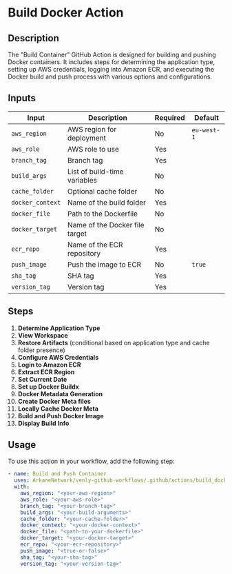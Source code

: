 # Build Docker Action

## Description

The "Build Container" GitHub Action is designed for building and pushing Docker containers. It includes steps for determining the application type, setting up AWS credentials, logging into Amazon ECR, and executing the Docker build and push process with various options and configurations.

## Inputs

| Input             | Description                         | Required | Default     |
| ----------------- | ----------------------------------- | -------- | ----------- |
| `aws_region`      | AWS region for deployment           | No       | `eu-west-1` |
| `aws_role`        | AWS role to use                     | Yes      |             |
| `branch_tag`      | Branch tag                          | Yes      |             |
| `build_args`      | List of build-time variables        | No       |             |
| `cache_folder`    | Optional cache folder               | No       |             |
| `docker_context`  | Name of the build folder            | Yes      |             |
| `docker_file`     | Path to the Dockerfile              | No       |             |
| `docker_target`   | Name of the Docker file target      | No       |             |
| `ecr_repo`        | Name of the ECR repository          | Yes      |             |
| `push_image`      | Push the image to ECR               | No       | `true`      |
| `sha_tag`         | SHA tag                             | Yes      |             |
| `version_tag`     | Version tag                         | Yes      |             |

## Steps

1. **Determine Application Type**
2. **View Workspace**
3. **Restore Artifacts** (conditional based on application type and cache folder presence)
4. **Configure AWS Credentials**
5. **Login to Amazon ECR**
6. **Extract ECR Region**
7. **Set Current Date**
8. **Set up Docker Buildx**
9. **Docker Metadata Generation**
10. **Create Docker Meta files**
11. **Locally Cache Docker Meta**
12. **Build and Push Docker Image**
13. **Display Build Info**

## Usage

To use this action in your workflow, add the following step:

```yaml
- name: Build and Push Container
  uses: ArkaneNetwork/venly-github-workflows/.github/actions/build_docker@main
  with:
    aws_region: "<your-aws-region>"
    aws_role: "<your-aws-role>"
    branch_tag: "<your-branch-tag>"
    build_args: "<your-build-arguments>"
    cache_folder: "<your-cache-folder>"
    docker_context: "<your-docker-context>"
    docker_file: "<path-to-your-dockerfile>"
    docker_target: "<your-docker-target>"
    ecr_repo: "<your-ecr-repository>"
    push_image: "<true-or-false>"
    sha_tag: "<your-sha-tag>"
    version_tag: "<your-version-tag>"
```

